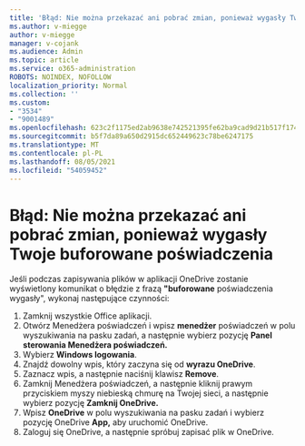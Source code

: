 ```yaml
---
title: 'Błąd: Nie można przekazać ani pobrać zmian, ponieważ wygasły Twoje buforowane poświadczenia'
ms.author: v-miegge
author: v-miegge
manager: v-cojank
ms.audience: Admin
ms.topic: article
ms.service: o365-administration
ROBOTS: NOINDEX, NOFOLLOW
localization_priority: Normal
ms.collection: ''
ms.custom:
- "3534"
- "9001489"
ms.openlocfilehash: 623c2f1175ed2ab9638e742521395fe62ba9cad9d21b517f17426fb5c96a2d73
ms.sourcegitcommit: b5f7da89a650d2915dc652449623c78be6247175
ms.translationtype: MT
ms.contentlocale: pl-PL
ms.lasthandoff: 08/05/2021
ms.locfileid: "54059452"
---
```

# <a name="error-we-cant-upload-or-download-your-changes-because-your-cached-credentials-have-expired"></a>Błąd: Nie można przekazać ani pobrać zmian, ponieważ wygasły Twoje buforowane poświadczenia

Jeśli podczas zapisywania plików w aplikacji OneDrive zostanie wyświetlony komunikat o błędzie z frazą **"buforowane** poświadczenia wygasły", wykonaj następujące czynności:

1. Zamknij wszystkie Office aplikacji.
1. Otwórz Menedżera poświadczeń i wpisz **menedżer** poświadczeń w polu wyszukiwania na pasku zadań, a następnie wybierz pozycję **Panel sterowania Menedżera poświadczeń.**
1. Wybierz **Windows logowania**.
1. Znajdź dowolny wpis, który zaczyna się od **wyrazu OneDrive**.
1. Zaznacz wpis, a następnie naciśnij klawisz **Remove**.
1. Zamknij Menedżera poświadczeń, a następnie kliknij prawym przyciskiem myszy niebieską chmurę na Twojej sieci, a następnie wybierz pozycję **Zamknij OneDrive.**
1. Wpisz **OneDrive** w polu wyszukiwania na pasku zadań i wybierz pozycję OneDrive **App,** aby uruchomić OneDrive.
1. Zaloguj się OneDrive, a następnie spróbuj zapisać plik w OneDrive.
